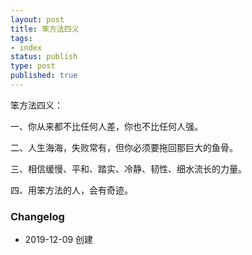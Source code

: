 ```yaml
--- 
layout: post
title: 笨方法四义
tags: 
- index
status: publish
type: post
published: true
---
```


笨方法四义：


一、你从来都不比任何人差，你也不比任何人强。

二、人生海海，失败常有，但你必须要拖回那巨大的鱼骨。

三、相信缓慢、平和、踏实、冷静、韧性、细水流长的力量。

四、用笨方法的人，会有奇迹。


### Changelog

- 2019-12-09 创建